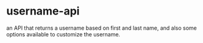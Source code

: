 # username-api
an API that returns a username based on first and last name, and also some options available to customize the username.
